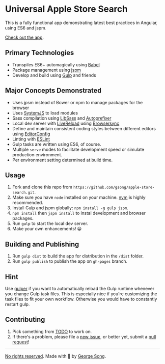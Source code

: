 # Universal Apple Store Search

This is a fully functional app demonstrating latest best practices in Angular,
using ES6 and jspm.

[Check out the app](http://gsong.github.io/apple-store-search).

## Primary Technologies

* Transpiles ES6+ automagically using [Babel][]
* Package management using [jspm][]
* Develop and build using [Gulp][] and friends


## Major Concepts Demonstrated

* Uses jpsm instead of Bower or npm to manage packages for the browser
* Uses [SystemJS][] to load modules
* Sass compilation using [LibSass][] and [Autoprefixer][]
* Local dev server with [LiveReload](http://livereload.com/) using
    [Browsersync][]
* Define and maintain consistent coding styles between different editors using
    [EditorConfig][]
* Linting with [ESLint][]
* Gulp tasks are written using ES6, of course.
* Multiple `serve` modes to facilitate development speed or simulate production
    environment.
* Per environment setting determined at build time.


## Usage

1. Fork and clone this repo from
    `https://github.com/gsong/apple-store-search.git`.
2. Make sure you have `node` installed on your machine. [nvm][] is highly
   recommended.
3. Install Gulp and jspm globally: `npm install -g gulp jspm`.
4. `npm install` then `jspm install` to instal development and browser packages.
5. Run `gulp` to start the local dev server.
6. Make your own enhancements! 😀


## Building and Publishing

1. Run `gulp dist` to build the app for distribution in the `/dist` folder.
2. Run `gulp publish` to publish the app on `gh-pages` branch.


## Hint

Use [gulper][] if you want to automatically reload the Gulp runtime whenever you
change Gulp task files. This is especially nice if you're customizing the task
files to fit your own workflow. Otherwise you would have to constantly restart
gulp.


## Contributing

1. Pick something from [TODO][] to work on.
2. If there's a problem, please file a [new issue][], or better yet, submit a
   [pull request][]!

---

[No rights reserved][unlicensed]. Made with 🐣 by [George Song][gs twitter].


[autoprefixer]: https://github.com/postcss/autoprefixer
[babel]: https://babeljs.io/
[browsersync]: http://www.browsersync.io
[editorconfig]: http://editorconfig.org
[eslint]: http://eslint.org/
[gs twitter]: https://twitter.com/zukefresh
[gulp]: http://gulpjs.com
[gulper]: https://github.com/anatoo/gulper
[jspm]: http://jspm.io
[libsass]: http://libsass.org/
[new issue]: https://github.com/gsong/apple-store-search/issues/new
[nvm]: https://github.com/creationix/nvm
[pull request]: https://github.com/gsong/apple-store-search/compare/
[systemjs]: https://github.com/systemjs/systemjs
[todo]: https://github.com/gsong/apple-store-search/blob/development/TODO.md
[unlicensed]: http://unlicense.org/
